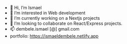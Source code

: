 - 👋 Hi, I’m Ismael
- 👀 I’m interested in Web development
- 🌱 I’m currently working on a Nextjs projects
- 💞️ I’m looking to collaborate on React/Express projects.
- 📫 dembele.ismael [@] gmail.com
- portfolio: https://ismaeldembele.netlify.app

<!---
IsmaelDembele/IsmaelDembele is a ✨ special ✨ repository because its `README.md` (this file) appears on your GitHub profile.
You can click the Preview link to take a look at your changes.
--->
